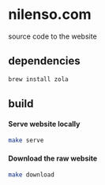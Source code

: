 # nilenso.com

source code to the website

## dependencies

```bash
brew install zola
```

## build

#### Serve website locally

```bash
make serve
```

#### Download the raw website

```bash
make download
```
